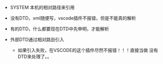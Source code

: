 - SYSTEM 本机的相对路径来引用

- 没有DTD，xml随便写，vscode插件不报错，但是不能真的解析

- 有的DTD，什么都要现在DTD中先申明，才能解析

- 外部DTD通过相对路劲引入
  - 如果引入失败，在VSCODE的这个插件尽然不报错！！！直接当做 没有DTD来处理了。。